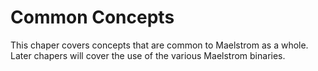 # Common Concepts

This chaper covers concepts that are common to Maelstrom as a whole. Later chapers will cover the use of the various Maelstrom binaries.

